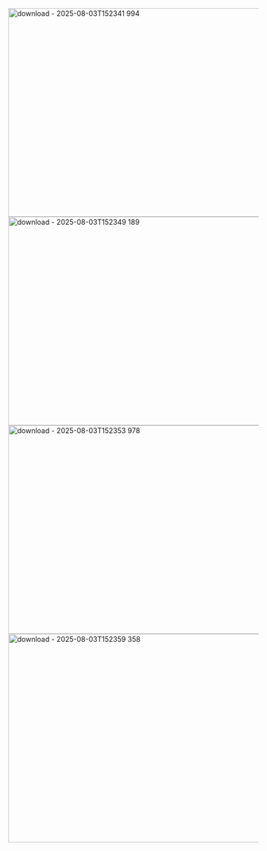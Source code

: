 <img width="708" height="420" alt="download - 2025-08-03T152341 994" src="https://github.com/user-attachments/assets/c1973fbe-7c8f-4721-891f-4d92fa295b86" />
<img width="748" height="420" alt="download - 2025-08-03T152349 189" src="https://github.com/user-attachments/assets/dc337a00-620c-47d4-8c6a-9e34078707aa" />
<img width="708" height="420" alt="download - 2025-08-03T152353 978" src="https://github.com/user-attachments/assets/d275b115-8c33-485c-ac16-646ddce80d41" />
<img width="708" height="420" alt="download - 2025-08-03T152359 358" src="https://github.com/user-attachments/assets/9de71294-f430-418b-b2c6-b1bc9a984f78" />
